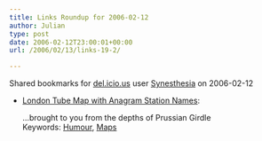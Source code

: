 ```yaml
---
title: Links Roundup for 2006-02-12
author: Julian
type: post
date: 2006-02-12T23:00:01+00:00
url: /2006/02/13/links-19-2/

---
```

Shared bookmarks for [del.icio.us][1] user  [Synesthesia][2] on 2006-02-12

  * [London Tube Map with Anagram Station Names][3]:
  
    &#8230;brought to you from the depths of Prussian Girdle   
    Keywords: [Humour][4], [Maps][5]

 [1]: https://del.icio.us/
 [2]: https://del.icio.us/synesthesia
 [3]: https://www.unfortu.net/anagrammap/ "https://www.unfortu.net/anagrammap/"
 [4]: https://del.icio.us/synesthesia/Humour
 [5]: https://del.icio.us/synesthesia/Maps